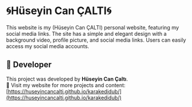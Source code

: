 # 🌀Hüseyin Can ÇALTI🌀

This website is my (Hüseyin Can ÇALTI) personal website, featuring my social media links. The site has a simple and elegant design with a background video, profile picture, and social media links. Users can easily access my social media accounts.

## 👤 Developer

This project was developed by **Hüseyin Can Çaltı**.  
🔗 Visit my website for more projects and content:  
[https://huseyincancalti.github.io/karakedidub/](https://huseyincancalti.github.io/karakedidub/)
